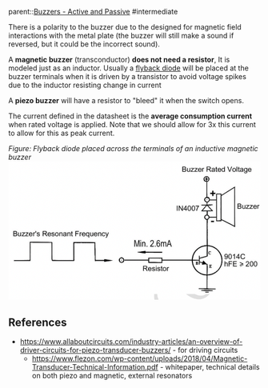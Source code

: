 parent::[Buzzers - Active and Passive](Buzzers%20-%20Active%20and%20Passive.md)
#intermediate

There is a polarity to the buzzer due to the designed for magnetic field interactions with the metal plate (the buzzer will still make a sound if reversed, but it could be the incorrect sound). 

A **magnetic buzzer** (transconductor) **does not need a resistor**, It is modeled just as an inductor. Usually a [flyback diode](flyback%20diode.md) will be placed at the buzzer terminals when it is driven by a transistor to avoid voltage spikes due to the inductor resisting change in current

A **piezo buzzer** will have a resistor to "bleed" it when the switch opens.

The current defined in the datasheet is the **average consumption current** when rated voltage is applied. Note that we should allow for 3x this current to allow for this as peak current. 




_Figure: Flyback diode placed across the terminals of an inductive magnetic buzzer_ ![Pasted image 20221007225401](attachments/Pasted%20image%2020221007225401.png)

## References
- https://www.allaboutcircuits.com/industry-articles/an-overview-of-driver-circuits-for-piezo-transducer-buzzers/ - for driving circuits
	- https://www.flezon.com/wp-content/uploads/2018/04/Magnetic-Transducer-Technical-Information.pdf - whitepaper, technical details on both piezo and magnetic, external resonators